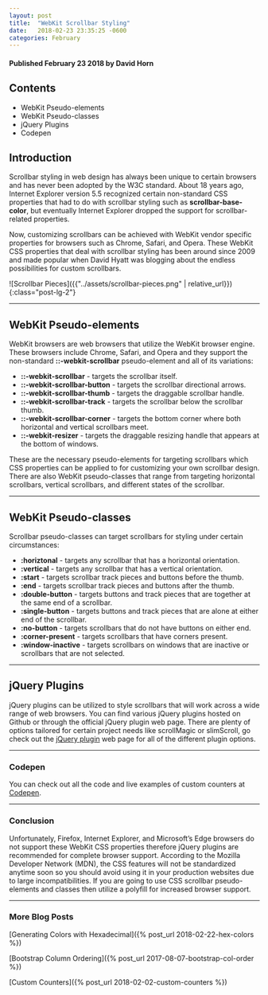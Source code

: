 ```yaml
---
layout: post
title:  "WebKit Scrollbar Styling"
date:   2018-02-23 23:35:25 -0600
categories: February
---
```



#### Published February 23 2018 by David Horn


## Contents
* WebKit Pseudo-elements
* WebKit Pseudo-classes
* jQuery Plugins
* Codepen


## Introduction
Scrollbar styling in web design has always been unique to certain browsers and has never been adopted by the W3C standard. About 18 years ago, Internet Explorer version 5.5 recognized certain non-standard CSS properties that had to do with scrollbar styling such as <b>scrollbar-base-color</b>, but eventually Internet Explorer dropped the support for scrollbar-related properties.

Now, customizing scrollbars can be achieved with WebKit vendor specific properties for browsers such as Chrome, Safari, and Opera. These WebKit CSS properties that deal with scrollbar styling has been around since 2009 and made popular when David Hyatt was blogging about the endless possibilities for custom scrollbars.

![Scrollbar Pieces]({{"../assets/scrollbar-pieces.png" | relative_url}}){:class="post-lg-2"}

****

## WebKit Pseudo-elements
WebKit browsers are web browsers that utilize the WebKit browser engine. These browsers include Chrome, Safari, and Opera and they support the non-standard <b>::-webkit-scrollbar</b> pseudo-element and all of its variations:

* <b>::-webkit-scrollbar</b> - targets the scrollbar itself.
* <b>::-webkit-scrollbar-button</b> - targets the scrollbar directional arrows.
* <b>::-webkit-scrollbar-thumb</b> - targets the draggable scrollbar handle.
* <b>::-webkit-scrollbar-track</b> - targets the scrollbar below the scrollbar thumb.
* <b>::-webkit-scrollbar-corner</b> - targets the bottom corner where both horizontal and vertical scrollbars meet.
* <b>::-webkit-resizer</b> - targets the draggable resizing handle that appears at the bottom of windows.

These are the necessary pseudo-elements for targeting scrollbars which CSS properties can be applied to for customizing your own scrollbar design. There are also WebKit pseudo-classes that range from targeting horizontal scrollbars, vertical scrollbars, and different states of the scrollbar.

****

## WebKit Pseudo-classes
Scrollbar pseudo-classes can target scrollbars for styling under certain circumstances:

* <b>:horiztonal</b> - targets any scrollbar that has a horizontal orientation.
* <b>:vertical</b> - targets any scrollbar that has a vertical orientation.
* <b>:start</b> - targets scrollbar track pieces and buttons before the thumb.
* <b>:end</b> - targets scrollbar track pieces and buttons after the thumb.
* <b>:double-button</b> - targets buttons and track pieces that are together at the same end of a scrollbar.
* <b>:single-button</b> - targets buttons and track pieces that are alone at either end of the scrollbar.
* <b>:no-button</b> - targets scrollbars that do not have buttons on either end.
* <b>:corner-present</b> - targets scrollbars that have corners present.
* <b>:window-inactive</b> - targets scrollbars on windows that are inactive or scrollbars that are not selected.

****

## jQuery Plugins
jQuery plugins can be utilized to style scrollbars that will work across a wide range of web browsers. You can find various jQuery plugins hosted on Github or through the official jQuery plugin web page. There are plenty of options tailored for certain project needs like scrollMagic or slimScroll, go check out the [jQuery plugin](https://plugins.jquery.com/tag/scrollbar/) web page for all of the different plugin options.

****

### Codepen
You can check out all the code and live examples of custom counters at [Codepen](https://codepen.io/davidh6164/).

****

### Conclusion
Unfortunately, Firefox, Internet Explorer, and Microsoft’s Edge browsers do not support these WebKit CSS properties therefore jQuery plugins are recommended for complete browser support. According to the Mozilla Developer Network (MDN), the CSS features will not be standardized anytime soon so you should avoid using it in your production websites due to large incompatibilities. If you are going to use CSS scrollbar pseudo-elements and classes then utilize a polyfill for increased browser support.

****

### More Blog Posts
[Generating Colors with Hexadecimal]({% post_url 2018-02-22-hex-colors %})

[Bootstrap Column Ordering]({% post_url 2017-08-07-bootstrap-col-order %})

[Custom Counters]({% post_url 2018-02-02-custom-counters %})
